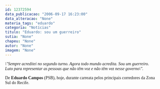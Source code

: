 ```yaml
---
id: 12372594
data_publicacao: "2006-09-17 16:23:00"
data_alteracao: "None"
materia_tags: "eduardo"
categoria: "Notícias"
titulo: "Eduardo: sou um guerreiro"
sutia: "None"
chapeu: "None"
autor: "None"
imagem: "None"
---
```

<p><P><FONT face=Verdana><EM>\"Sempre acreditei no segundo turno. Agora todo mundo acredita. Sou um guerreiro. Luto para representar as pessoas que não têm voz e não têm vez nesse governo\".</EM></FONT></P></p>
<p><P><FONT face=Verdana>De <STRONG>Eduardo Campos</STRONG> (PSB), hoje, durante carreata pelos principais corredores da Zona Sul do Recife.</FONT></P></p>
<p><P>&nbsp;</P> </p>
